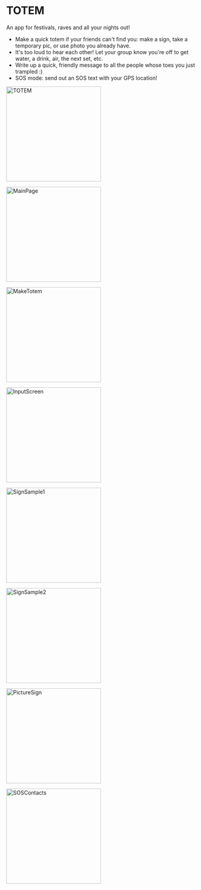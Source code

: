 # TOTEM

An app for festivals, raves and all your nights out!

* Make a quick totem if your friends can't find you: make a sign, take a temporary pic, or use photo you already have.
* It's too loud to hear each other! Let your group know you're off to get water, a drink, air, the next set, etc.
* Write up a quick, friendly message to all the people whose toes you just trampled :)
* SOS mode: send out an SOS text with your GPS location!

<!-- ![MainPage](/assets/mainpage.png) -->

<img src="/assets/splash.png" alt="TOTEM"
	title="TOTEM" width="250" />

<img src="/assets/mainpage.png" alt="MainPage"
	title="MainPage" width="250" />

<img src="/assets/maketotem.png" alt="MakeTotem"
	title="MakeTotem" width="250" />

<img src="/assets/inputscreen.png" alt="InputScreen"
	title="InputScreen" width="250" />

<img src="/assets/signsample1.png" alt="SignSample1"
	title="SignSample1" height="250" />

<img src="/assets/signsample2.png" alt="SignSample2"
	title="SignSample2" height="250" />

<img src="/assets/picturesign.png" alt="PictureSign"
	title="PictureSign" width="250" />

<img src="/assets/friendslist.png" alt="SOSContacts"
	title="SOSContacts" width="250" />
